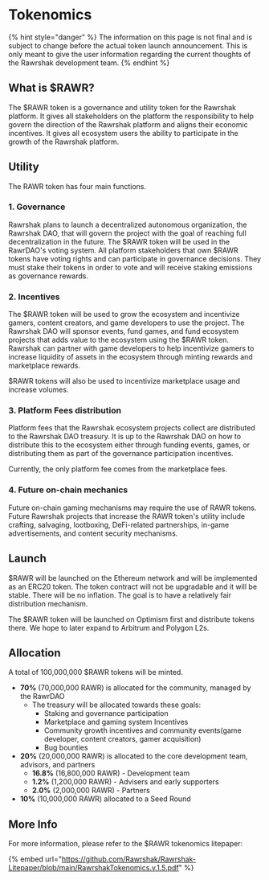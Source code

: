 # Tokenomics

{% hint style="danger" %}
The information on this page is not final and is subject to change before the actual token launch announcement. This is only meant to give the user information regarding the current thoughts of the Rawrshak development team.
{% endhint %}

## What is $RAWR?

The $RAWR token is a governance and utility token for the Rawrshak platform. It gives all stakeholders on the platform the responsibility to help govern the direction of the Rawrshak platform and aligns their economic incentives. It gives all ecosystem users the ability to participate in the growth of the Rawrshak platform.

## Utility

The RAWR token has four main functions.

### 1. Governance

Rawrshak plans to launch a decentralized autonomous organization, the Rawrshak DAO, that will govern the project with the goal of reaching full decentralization in the future. The $RAWR token will be used in the RawrDAO's voting system. All platform stakeholders that own $RAWR tokens have voting rights and can participate in governance decisions. They must stake their tokens in order to vote and will receive staking emissions as governance rewards.

### 2. Incentives

The $RAWR token will be used to grow the ecosystem and incentivize gamers, content creators, and game developers to use the project. The Rawrshak DAO will sponsor events, fund games, and fund ecosystem projects that adds value to the ecosystem using the $RAWR token. Rawrshak can partner with game developers to help incentivize gamers to increase liquidity of assets in the ecosystem through minting rewards and marketplace rewards.

$RAWR tokens will also be used to incentivize marketplace usage and increase volumes.&#x20;

### 3. Platform Fees distribution

Platform fees that the Rawrshak ecosystem projects collect are distributed to the Rawrshak DAO treasury. It is up to the Rawrshak DAO on how to distribute this to the ecosystem either through funding events, games, or distributing them as part of the governance participation incentives.&#x20;

Currently, the only platform fee comes from the marketplace fees.&#x20;

### 4. Future on-chain mechanics

Future on-chain gaming mechanisms may require the use of RAWR tokens. Future Rawrshak projects that increase the RAWR token's utility include crafting, salvaging, lootboxing, DeFi-related partnerships, in-game advertisements, and content security mechanisms.

## Launch

$RAWR will be launched on the Ethereum network and will be implemented as an ERC20 token. The token contract will not be upgradable and it will be stable. There will be no inflation. The goal is to have a relatively fair distribution mechanism.

The $RAWR token will be launched on Optimism first and distribute tokens there. We hope to later expand to Arbitrum and Polygon L2s.

## Allocation

A total of 100,000,000 $RAWR tokens will be minted.

* **70%** (70,000,000 RAWR) is allocated for the community, managed by the RawrDAO
  * The treasury will be allocated towards these goals:
    * Staking and governance participation
    * Marketplace and gaming system Incentives
    * Community growth incentives and community events(game developer, content creators, gamer acquisition)
    * Bug bounties
* **20%** (20,000,000 RAWR) is allocated to the core development team, advisors, and partners
  * **16.8%** (16,800,000 RAWR) - Development team
  * **1.2%** (1,200,000 RAWR) - Advisers and early supporters
  * **2.0%** (2,000,000 RAWR) - Partners
* **10%** (10,000,000 RAWR) allocated to a Seed Round

## More Info

For more information, please refer to the $RAWR tokenomics litepaper:

{% embed url="https://github.com/Rawrshak/Rawrshak-Litepaper/blob/main/RawrshakTokenomics.v.1.5.pdf" %}
